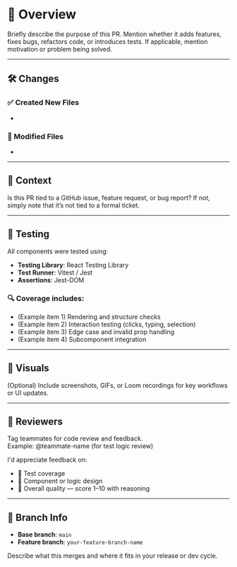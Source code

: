 # 🧾 Overview
Briefly describe the purpose of this PR. Mention whether it adds features, fixes bugs, refactors code, or introduces tests. If applicable, mention motivation or problem being solved.

---

## 🛠️ Changes

### ✅ Created New Files
- 

### 🔧 Modified Files
- 

---

## 🔗 Context
Is this PR tied to a GitHub issue, feature request, or bug report? If not, simply note that it’s not tied to a formal ticket.

---

## 🧪 Testing

All components were tested using:

- **Testing Library**: React Testing Library
- **Test Runner**: Vitest / Jest
- **Assertions**: Jest-DOM

### 🔍 Coverage includes:

- (Example item 1) Rendering and structure checks
- (Example item 2) Interaction testing (clicks, typing, selection)
- (Example item 3) Edge case and invalid prop handling
- (Example item 4) Subcomponent integration

---

## 🎥 Visuals
(Optional) Include screenshots, GIFs, or Loom recordings for key workflows or UI updates.

---

## 👀 Reviewers
Tag teammates for code review and feedback.  
Example:
@teammate-name (for test logic review)

I'd appreciate feedback on:

- 🧪 Test coverage
- 🧱 Component or logic design
- 🧠 Overall quality — score 1–10 with reasoning

---

## 📂 Branch Info
- **Base branch**: `main`
- **Feature branch**: `your-feature-branch-name`

Describe what this merges and where it fits in your release or dev cycle.
